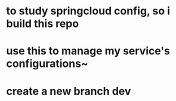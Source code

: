# to study springcloud config, so i build this repo

# use this to manage my service's configurations~

# create a new branch dev
